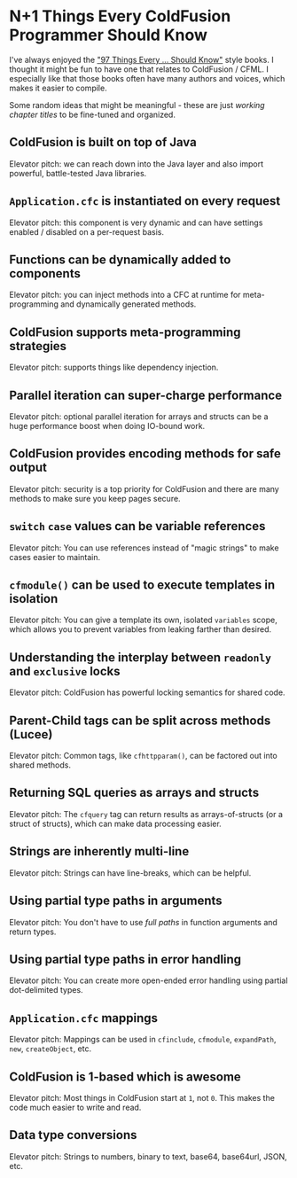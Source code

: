 
# N+1 Things Every ColdFusion Programmer Should Know

I've always enjoyed the ["97 Things Every ... Should Know"][97-things] style books. I thought it might be fun to have one that relates to ColdFusion / CFML. I especially like that those books often have many authors and voices, which makes it easier to compile.

Some random ideas that might be meaningful - these are just _working chapter titles_ to be fine-tuned and organized.

## ColdFusion is built on top of Java

Elevator pitch: we can reach down into the Java layer and also import powerful, battle-tested Java libraries.

## `Application.cfc` is instantiated on every request

Elevator pitch: this component is very dynamic and can have settings enabled / disabled on a per-request basis.

## Functions can be dynamically added to components

Elevator pitch: you can inject methods into a CFC at runtime for meta-programming and dynamically generated methods.

## ColdFusion supports meta-programming strategies

Elevator pitch: supports things like dependency injection.

## Parallel iteration can super-charge performance

Elevator pitch: optional parallel iteration for arrays and structs can be a huge performance boost when doing IO-bound work.

## ColdFusion provides encoding methods for safe output

Elevator pitch: security is a top priority for ColdFusion and there are many methods to make sure you keep pages secure.

## `switch` `case` values can be variable references

Elevator pitch: You can use references instead of "magic strings" to make cases easier to maintain.

## `cfmodule()` can be used to execute templates in isolation

Elevator pitch: You can give a template its own, isolated `variables` scope, which allows you to prevent variables from leaking farther than desired.

## Understanding the interplay between `readonly` and `exclusive` locks

Elevator pitch: ColdFusion has powerful locking semantics for shared code.

## Parent-Child tags can be split across methods (Lucee)

Elevator pitch: Common tags, like `cfhttpparam()`, can be factored out into shared methods.

## Returning SQL queries as arrays and structs

Elevator pitch: The `cfquery` tag can return results as arrays-of-structs (or a struct of structs), which can make data processing easier.

## Strings are inherently multi-line

Elevator pitch: Strings can have line-breaks, which can be helpful.

## Using partial type paths in arguments

Elevator pitch: You don't have to use _full paths_ in function arguments and return types.

## Using partial type paths in error handling

Elevator pitch: You can create more open-ended error handling using partial dot-delimited types.

## `Application.cfc` mappings

Elevator pitch: Mappings can be used in `cfinclude`, `cfmodule`, `expandPath`, `new`, `createObject`, etc.

## ColdFusion is 1-based which is awesome

Elevator pitch: Most things in ColdFusion start at `1`, not `0`. This makes the code much easier to write and read.

## Data type conversions

Elevator pitch: Strings to numbers, binary to text, base64, base64url, JSON, etc.


[97-things]: https://github.com/97-things

